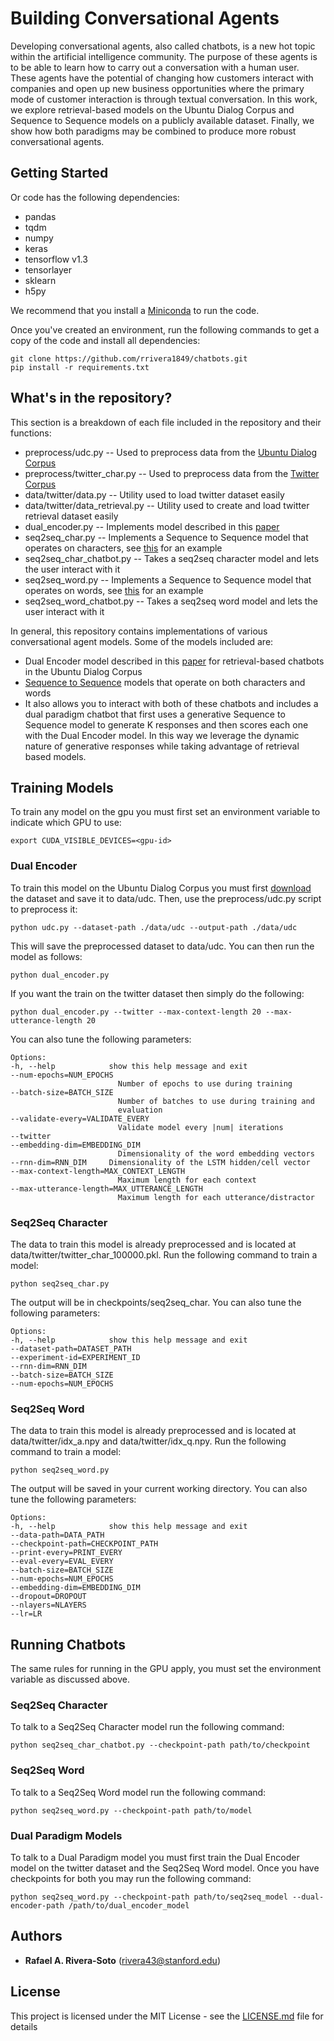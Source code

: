 # Building Conversational Agents

Developing conversational agents, also called chatbots, is a new hot topic within the artificial intelligence community. 
The purpose of these agents is to be able to learn how to carry out a conversation with a human user. These agents have the 
potential of changing how customers interact with companies and open up new business opportunities where the primary mode 
of customer interaction is through textual conversation. In this work, we explore retrieval-based models on the Ubuntu Dialog Corpus 
and Sequence to Sequence models on a publicly available dataset. Finally, we show how both paradigms may be combined to produce 
more robust conversational agents.

## Getting Started

Or code has the following dependencies:
* pandas
* tqdm
* numpy
* keras
* tensorflow v1.3
* tensorlayer
* sklearn
* h5py

We recommend that you install a [Miniconda](https://conda.io/miniconda.html) to run the code. 

Once you've created an environment, run the following commands to get a copy of the code and install all dependencies:

```
git clone https://github.com/rrivera1849/chatbots.git
pip install -r requirements.txt
```

## What's in the repository?

This section is a breakdown of each file included in the repository and their functions:

* preprocess/udc.py -- Used to preprocess data from the [Ubuntu Dialog Corpus](https://github.com/rkadlec/ubuntu-ranking-dataset-creator)
* preprocess/twitter_char.py -- Used to preprocess data from the [Twitter Corpus](https://github.com/Marsan-Ma/chat_corpus)
* data/twitter/data.py -- Utility used to load twitter dataset easily
* data/twitter/data_retrieval.py -- Utility used to create and load twitter retrieval dataset easily
* dual_encoder.py -- Implements model described in this [paper](https://arxiv.org/abs/1510.03753)
* seq2seq_char.py -- Implements a Sequence to Sequence model that operates on characters, see [this](https://github.com/keras-team/keras/blob/master/examples/lstm_seq2seq.py) for an example
* seq2seq_char_chatbot.py -- Takes a seq2seq character model and lets the user interact with it
* seq2seq_word.py -- Implements a Sequence to Sequence model that operates on words, see [this](https://github.com/zsdonghao/seq2seq-chatbot/blob/master/main_simple_seq2seq.py) for an example
* seq2seq_word_chatbot.py -- Takes a seq2seq word model and lets the user interact with it

In general, this repository contains implementations of various conversational agent models. Some of the models included are:
* Dual Encoder model described in this [paper](https://arxiv.org/abs/1510.03753) for retrieval-based chatbots in the Ubuntu Dialog Corpus
* [Sequence to Sequence](https://papers.nips.cc/paper/5346-sequence-to-sequence-learning-with-neural-networks.pdf) models that operate on both characters 
  and words
* It also allows you to interact with both of these chatbots and includes a dual paradigm chatbot that first uses a generative Sequence to Sequence
  model to generate K responses and then scores each one with the Dual Encoder model. In this way we leverage the dynamic nature of generative responses 
  while taking advantage of retrieval based models.

## Training Models

To train any model on the gpu you must first set an environment variable to indicate which GPU to use:

```
export CUDA_VISIBLE_DEVICES=<gpu-id>
```

### Dual Encoder

To train this model on the Ubuntu Dialog Corpus you must first [download](https://github.com/rkadlec/ubuntu-ranking-dataset-creator)
the dataset and save it to data/udc. Then, use the preprocess/udc.py script to preprocess it:

```
python udc.py --dataset-path ./data/udc --output-path ./data/udc
```

This will save the preprocessed dataset to data/udc. You can then run the model as follows:

```
python dual_encoder.py
```

If you want the train on the twitter dataset then simply do the following:

```
python dual_encoder.py --twitter --max-context-length 20 --max-utterance-length 20
```

You can also tune the following parameters:

    Options:
    -h, --help            show this help message and exit
    --num-epochs=NUM_EPOCHS
                            Number of epochs to use during training
    --batch-size=BATCH_SIZE
                            Number of batches to use during training and
                            evaluation
    --validate-every=VALIDATE_EVERY
                            Validate model every |num| iterations
    --twitter
    --embedding-dim=EMBEDDING_DIM
                            Dimensionality of the word embedding vectors
    --rnn-dim=RNN_DIM     Dimensionality of the LSTM hidden/cell vector
    --max-context-length=MAX_CONTEXT_LENGTH
                            Maximum length for each context
    --max-utterance-length=MAX_UTTERANCE_LENGTH
                            Maximum length for each utterance/distractor

### Seq2Seq Character


The data to train this model is already preprocessed and is located at data/twitter/twitter_char_100000.pkl. Run the following command
to train a model:

```
python seq2seq_char.py
```

The output will be in checkpoints/seq2seq_char. You can also tune the following parameters:

    Options:
    -h, --help            show this help message and exit
    --dataset-path=DATASET_PATH
    --experiment-id=EXPERIMENT_ID
    --rnn-dim=RNN_DIM
    --batch-size=BATCH_SIZE
    --num-epochs=NUM_EPOCHS

### Seq2Seq Word

The data to train this model is already preprocessed and is located at data/twitter/idx_a.npy and data/twitter/idx_q.npy. Run the following 
command to train a model:

```
python seq2seq_word.py
```

The output will be saved in your current working directory. You can also tune the following parameters:

    Options:
    -h, --help            show this help message and exit
    --data-path=DATA_PATH
    --checkpoint-path=CHECKPOINT_PATH
    --print-every=PRINT_EVERY
    --eval-every=EVAL_EVERY
    --batch-size=BATCH_SIZE
    --num-epochs=NUM_EPOCHS
    --embedding-dim=EMBEDDING_DIM
    --dropout=DROPOUT
    --nlayers=NLAYERS
    --lr=LR

## Running Chatbots

The same rules for running in the GPU apply, you must set the environment variable as discussed above.

### Seq2Seq Character 

To talk to a Seq2Seq Character model run the following command:

```
python seq2seq_char_chatbot.py --checkpoint-path path/to/checkpoint
```

### Seq2Seq Word

To talk to a Seq2Seq Word model run the following command:

```
python seq2seq_word.py --checkpoint-path path/to/model
```

### Dual Paradigm Models

To talk to a Dual Paradigm model you must first train the Dual Encoder model on the twitter dataset and the Seq2Seq Word model. Once you 
have checkpoints for both you may run the following command:

```
python seq2seq_word.py --checkpoint-path path/to/seq2seq_model --dual-encoder-path /path/to/dual_encoder_model
```

## Authors

* **Rafael A. Rivera-Soto** (rivera43@stanford.edu)

## License

This project is licensed under the MIT License - see the [LICENSE.md](LICENSE.md) file for details
